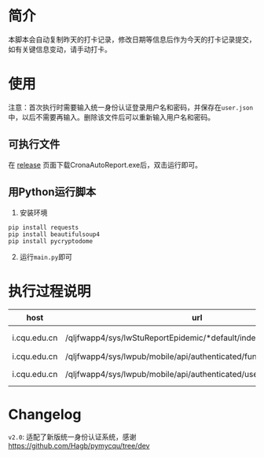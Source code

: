 # 简介

本脚本会自动复制昨天的打卡记录，修改日期等信息后作为今天的打卡记录提交，如有关键信息变动，请手动打卡。

# 使用
注意：首次执行时需要输入统一身份认证登录用户名和密码，并保存在`user.json`中，以后不需要再输入。删除该文件后可以重新输入用户名和密码。
## 可执行文件
在 [release](https://github.com/barryZZJ/CQU_crona_auto_report/releases) 页面下载CronaAutoReport.exe后，双击运行即可。

## 用Python运行脚本
1. 安装环境
```
pip install requests
pip install beautifulsoup4
pip install pycryptodome
```
2. 运行`main.py`即可


# 执行过程说明
|host|url|方法|获得的内容|
|---|---|---|---|
|i.cqu.edu.cn|/qljfwapp4/sys/lwStuReportEpidemic/*default/index.do|GET|APPNAME、APPID|
|i.cqu.edu.cn|/qljfwapp4/sys/lwpub/mobile/api/authenticated/funauth/users/roles.do|POST|ROLEID|
|i.cqu.edu.cn|/qljfwapp4/sys/lwpub/mobile/api/authenticated/users/setupRole.do|POST|_WEU (cookie)|


# Changelog

`v2.0`: 适配了新版统一身份认证系统，感谢 https://github.com/Hagb/pymycqu/tree/dev
